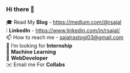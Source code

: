 ### Hi there 👋

<!--
**r-sajal/r-sajal** is a ✨ _special_ ✨ repository because its `README.md` (this file) appears on your GitHub profile.

Here are some ideas to get you started:

- 🔭 I’m currently working on ...
- 🌱 I’m currently learning ...
- 👯 I’m looking to collaborate on ...
- 🤔 I’m looking for help with ...


- 😄 Pronouns: ...
- ⚡ Fun fact: ...
-->
🎓  Read My **Blog** - https://medium.com/@rsajal <br>
❕ **LinkedIn** - https://www.linkedin.com/in/rsajal/ <br>
📫 How to reach me - sajalrastogi03@gmail.com <br>
🤔 I’m looking for **Internship** <br>
🤖 **Machine Learning** <br>
🤘 **WebDeveloper** <br>
✉️ Email me For **Collabs** <br>

 
